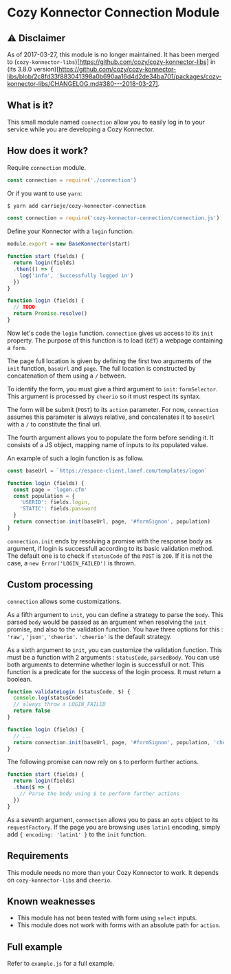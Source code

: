 Cozy Konnector Connection Module
================================

⚠️ Disclaimer
-------------

As of 2017-03-27, this module is no longer maintained.
It has been merged to (`cozy-konnector-libs`)[https://github.com/cozy/cozy-konnector-libs] in (its 3.8.0 version)[https://github.com/cozy/cozy-konnector-libs/blob/2c8fd33f883041398a0b690aa16d4d2de34ba701/packages/cozy-konnector-libs/CHANGELOG.md#380---2018-03-27].

What is it?
-----------

This small module named `connection` allow you to easily log in to your service
while you are developing a Cozy Konnector.

How does it work?
----------------

Require `connection` module.

```js
const connection = require('./connection')
```

Or if you want to use `yarn`:

```sh
$ yarn add carrieje/cozy-konnector-connection
```

```js
const connection = require('cozy-konnector-connection/connection.js')
```

Define your Konnector with a `login` function.

```js
module.export = new BaseKonnector(start)

function start (fields) {
  return login(fields)
  .then(() => {
    log('info', 'Successfully logged in')
  })
}

function login (fields) {
  // TODO
  return Promise.resolve()
}
```

Now let's code the `login` function.
`connection` gives us access to its `init` property.
The purpose of this function is to load (`GET`) a webpage containing a `form`.

The page full location is given by defining the first two arguments of the
`init` function, `baseUrl` and `page`. The full location is constructed by
concatenation of them using a `/` between.

To identify the form, you must give a third argument to `init`: `formSelector`.
This argument is processed by `cheerio` so it must respect its syntax.

The form will be submit (`POST`) to its `action` parameter.
For now, `connection` assumes this parameter is always relative, and
concatenates it to `baseUrl` with a `/` to constitute the final url.

The fourth argument allows you to populate the form before sending it.
It consists of a JS object, mapping name of inputs to its populated value.

An example of such a login function is as follow.

```js
const baseUrl = `https://espace-client.lanef.com/templates/logon`

function login (fields) {
  const page = 'logon.cfm'
  const population = {
    'USERID': fields.login,
    'STATIC': fields.password
  }
  return connection.init(baseUrl, page, '#formSignon', population)
}
```

`connection.init` ends by resolving a promise with the response body as
argument, if login is successfull according to its basic validation method.
The default one is to check if `statusCode` of the `POST` is `200`.
If it is not the case, a `new Error('LOGIN_FAILED')` is thrown.

Custom processing
-----------------

`connection` allows some customizations.

As a fifth argument to `init`, you can define a strategy to parse the `body`.
This parsed `body` would be passed as an argument when resolving the `init`
promise, and also to the validation function.
You have three options for this : `'raw'`, `'json'`, `'cheerio'`. `'cheerio'` is
the default strategy.

As a sixth argument to `init`, you can customize the validation function.
This must be a function with 2 arguments : `statusCode`, `parsedBody`.
You can use both arguments to determine whether login is successfull or not.
This function is a predicate for the success of the login process. It must
return a boolean.

```js
function validateLogin (statusCode, $) {
  console.log(statusCode)
  // always throw a LOGIN_FAILED
  return false
}

function login (fields) {
  // ...
  return connection.init(baseUrl, page, '#formSignon', population, 'cheerio', validateLogin)
}
```

The following promise can now rely on `$` to perform further actions.

```js
function start (fields) {
  return login(fields)
  .then($ => {
    // Parse the body using $ to perform further actions
  })
}
```

As a seventh argument, `connection` allows you to pass an `opts` object to its
`requestFactory`. If the page you are browsing uses `latin1` encoding, simply
add `{ encoding: 'latin1' }` to the `init` function.

Requirements
------------

This module needs no more than your Cozy Konnector to work.
It depends on `cozy-konnector-libs` and `cheerio`.

Known weaknesses
----------------

- This module has not been tested with form using `select` inputs.
- This module does not work with forms with an absolute path for `action`.

Full example
------------

Refer to `example.js` for a full example.
